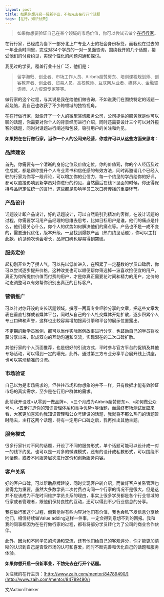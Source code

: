 ```yaml
---
layout: post
title: 如果你想开启一份新事业，不妨先去在行开个话题
tags: [在行，知识付费]
---
```


>如果你想要验证自己在某个领域的市场价值，你可以尝试去做个[在行行家](http://www.zaih.com/mentor/84789490/)。

在行行家，已经成为当下一部分北上广专业人士的社会身份标签，而我也在过去的一年业余时间里，完成对34个学员的一对一见面咨询，围绕我开的几个话题，接受他们的付费约见，实现个性化的问题沟通和探讨。

我见过的学员，覆盖行业十分广泛，他们是：

>留学海归、创业者、市场工作人员、Airbnb超赞房东、培训课程规划师、创客教育者、创业者、贸易人员、高校教师、互联网从业者、媒体人、金融咨询师、人力资源专家等等。

做行家的这个过程，与其说是我在给他们做咨询，不如说我们在围绕特定的话题一起烧脑，我自己也收获了不少跨领域的独特视角。

在在行做行家，就像开了一个人的微型咨询服务公司，公司提供的服务就是你可以聊的话题，你需要对你个人的背景经历进行介绍，同时还需要设计三个可以对外揽客的话题，同时对话题进行阐述和包装，吸引用户的关注和约见。

**如果把在在行做行家，当作一个人的公司来经营，你或许可以从这些方面来思考：**

### 品牌建设
首先，你需要有一个清晰的身份定位及价值定位，你的价值观，你的个人经历及过往成就，都是帮你提升个人专业背书和信任感的有效方法，同时再邀请几个已经入驻的行家为你写一段评论，可以增加你的公信力，每一个约见的学员给你的好评，都可以直接影响到新学员对你进行的约见，当然最后在线下见面的时候，你还得保持与品牌定位统一的言行，这些都是影响学员二次口碑传播的重要环节。

### 产品设计
话题设计即产品设计，好的话题设计，可以自然吸引到精准的客群，在设计话题的过程，你需要学习用产品经理的思维去思考，比如目标用户是谁，他们的痛点是什么，他们最关心什么，你个人的优势如何解决他们的痛点等。产品也不是一成不变的，需要迭代优化，版本升级，一旦找到爆款产品（热门约见话题），你可以主打此款，约见频次也会增长，品牌口碑也容易得到突破。

### 服务定价
起初刚开业为了攒人气，可以先以低价进入，在积累了一定基数的学员口碑后，你可以尝试逐步提升价格，这种改变也可以顺便帮你筛选掉一波喜欢捡便宜的用户，真正为你所提供价值而付费的用户，才是你真正需要花时间和精力的用户，定价的动态调整可以有效帮你识别出真正的目标客户。

### 营销推广
可以针对你开设的专长话题领域，撰写一两篇专业经验分享的文章，把这些文章发表在垂直社群或者媒体平台，同时从自己的个人社交媒体开始扩散，逐步积累个人专业口碑和声誉，这样也比较容易增加搜索引擎和平台的展示位置露出。

不定期的新学员案例，都可以当作实际案例故事进行分享，也鼓励自己的学员将收获分享出来，形成双向的互动沟通和交流，实现潜在的二次口碑扩散。

其他行家的个人页面推荐，也是很好的引流方式，平时参与官方平台的促销及其他专场活动，可以得到一定的曝光，此外，通过第三方专业分享平台展开线上讲座，也可以实现精准的引流。

### 市场验证
自己以为是市场需求的，但往往市场和你想象的并不一样，只有数据才能有效验证市场的真实需求，至少是在行用户群体的需求。

此前我开设过<从零到一做品牌>、<三个月成为Airbnb超赞房东>、<如何做公众号>、<五步打造你的知识管理体系和竞争优势>等话题，而最终市场测试反应来看，大家更加喜欢约我知识管理和公众号建设的话题，我就将不那么热门的话题暂时隐去，主打这两个话题，待有一定用户口碑之后，我再推出其他主题。

### 服务模式
很多行家针对不同的话题，开设了不同的服务形式，单个话题可能可以设计成一对一的线下约见，也可以是一对多的微课模式，还有的设计成私教形式，可以围绕不同话题，或者不同服务层次进行定价和创新服务内容。

### 客户关系
好的客户口碑，可以帮助品牌建设，同时实现客户转介绍，而做好客户关系管理也显得尤为重要，虽然大多数学员二次付费咨询同一个行家的情况不是很大，但是这并不应该成为不花时间维护学员关系的理由，事实上很多学员都是各个行业领域的行家或者管理者，跟他们保持良性的互动，还可以得到不少行业信息的分享。

我在做行家这个过程，倘若觉得有些内容对他们有价值，我也会私下发信息分享给他们，相信持续做Value adding这样一件事，一定会得到意想不到的回报。我和我的同事都因为在在行做行家的过程，都有将部分学员转化为了公司的商业合作伙伴。

此外，因为和不同学员的沟通和交流，还有他们给自己的客观评分，你才能更加清晰的认识到自己是否受市场的认可和喜爱，同时不断完善和优化自己的话题和服务体验。

**如果你想开启一份新事业，不妨先去在行开个话题。**

关注我的在行主页：[http://www.zaih.com/mentor/84789490/](http://www.zaih.com/mentor/84789490/)


文/ActionThinker







